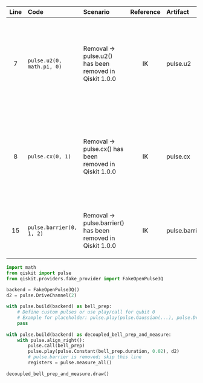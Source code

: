 | Line | Code | Scenario | Reference | Artifact | Refactoring |
| :--: | :--- | :------- | :-------: | :------- | :---------- |
| 7 | `pulse.u2(0, math.pi, 0)` | Removal -> pulse.u2() has been removed in Qiskit 1.0.0 | IK | pulse.u2 | Replace with supported gate or pulse definition; use circuit-level approach for standard gates |
| 8 | `pulse.cx(0, 1)` | Removal -> pulse.cx() has been removed in Qiskit 1.0.0 | IK | pulse.cx | Replace with supported gate or pulse definition; use circuit-level approach for standard gates |
| 15 | `pulse.barrier(0, 1, 2)` | Removal -> pulse.barrier() has been removed in Qiskit 1.0.0 | IK | pulse.barrier | Remove—barrier is not available in pulse builder context |

```python
import math
from qiskit import pulse
from qiskit.providers.fake_provider import FakeOpenPulse3Q

backend = FakeOpenPulse3Q()
d2 = pulse.DriveChannel(2)
 
with pulse.build(backend) as bell_prep:
    # Define custom pulses or use play/call for qubit 0
    # Example for placeholder: pulse.play(pulse.Gaussian(...), pulse.DriveChannel(0))
    pass
 
with pulse.build(backend) as decoupled_bell_prep_and_measure:
    with pulse.align_right():
        pulse.call(bell_prep)
        pulse.play(pulse.Constant(bell_prep.duration, 0.02), d2)
        # pulse.barrier is removed; skip this line
        registers = pulse.measure_all()
 
decoupled_bell_prep_and_measure.draw()
```